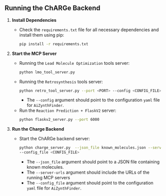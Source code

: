 ## Running the ChARGe Backend

1. **Install Dependencies**
    - Check the `requirements.txt` file for all necessary dependencies and install them using pip:
      ```bash
      pip install -r requirements.txt
      ```
2. **Start the MCP Server**
    - Running the `Lead Molecule Optimization` tools server:
      ```bash
      python lmo_tool_server.py
      ```
    - Running the `Retrosynthesis` tools server:
      ```bash
      python retro_tool_server.py --port <PORT> --config <CONFIG_FILE>
      ```
        - The `--config` argument should point to the configuration `yaml` file for `AiZynthFinder`.
    - Run the `Reaction Prediction + FlaskV2` server:
      ```bash
      python flaskv2_server.py --port 6000
      ```
    
3. **Run the Charge Backend**
    - Start the ChARGe backend server:
      ```bash
      python charge_server.py  --json_file known_molecules.json --server-urls <LMO_TOOL_SERVER_URL>/sse <FLASKV2_SERVER_URL>/sse <RETRO_TOOL_SERVER_URL>/sse
      --config_file <CONFIG_FILE> 
      ```
        - The `--json_file` argument should point to a JSON file containing known molecules.
        - The `--server-urls` argument should include the URLs of the running MCP servers
        - The `--config_file` argument should point to the configuration `yaml` file for `AiZynthFinder`.
      
